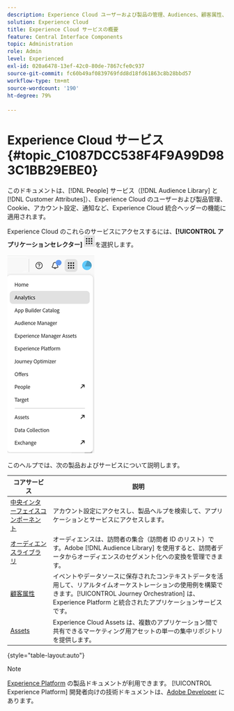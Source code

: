```yaml
---
description: Experience Cloud ユーザーおよび製品の管理、Audiences、顧客属性、Journey Orchestration、オファー、Places、Experience Platform、Mobile Services について説明します。
solution: Experience Cloud
title: Experience Cloud サービスの概要
feature: Central Interface Components
topic: Administration
role: Admin
level: Experienced
exl-id: 020a6478-13ef-42c0-80de-7867cfe0c937
source-git-commit: fc60b49af0839769fdd8d18fd61863c8b28bbd57
workflow-type: tm+mt
source-wordcount: '190'
ht-degree: 79%

---
```


# Experience Cloud サービス {#topic_C1087DCC538F4F9A99D983C1BB29EBE0}

このドキュメントは、[!DNL People] サービス（[!DNL Audience Library] と [!DNL Customer Attributes]）、Experience Cloud のユーザーおよび製品管理、Cookie、アカウント設定、通知など、Experience Cloud 統合ヘッダーの機能に適用されます。

Experience Cloud のこれらのサービスにアクセスするには、**[!UICONTROL アプリケーションセレクター]**
![サービスセレクター](../assets/apps-icon.png)を選択します。

![Experience Cloud サービス](../assets/platform-core-services.png)

このヘルプでは、次の製品およびサービスについて説明します。

| コアサービス | 説明 |
|--- |--- |
| [中央インターフェイスコンポーネント](../experience-cloud.md) | アカウント設定にアクセスし、製品ヘルプを検索して、アプリケーションとサービスにアクセスします。 |
| [オーディエンスライブラリ](audiences/overview.md) | オーディエンスは、訪問者の集合（訪問者 ID のリスト）です。Adobe [!DNL Audience Library] を使用すると、訪問者データからオーディエンスのセグメント化への変換を管理できます。 |
| [顧客属性](customer-attributes/attributes.md) | イベントやデータソースに保存されたコンテキストデータを活用して、リアルタイムオーケストレーションの使用例を構築できます。[!UICONTROL Journey Orchestration] は、Experience Platform と統合されたアプリケーションサービスです。 |
| [Assets](assets/experience-cloud-assets.md) | Experience Cloud Assets は、複数のアプリケーション間で共有できるマーケティング用アセットの単一の集中リポジトリを提供します。 |

{style="table-layout:auto"}

>[!NOTE]
>
>[Experience Platform](https://experienceleague.adobe.com/docs/experience-platform/landing/home.html?lang=ja) の製品ドキュメントが利用できます。 [!UICONTROL Experience Platform] 開発者向けの技術ドキュメントは、[Adobe Developer](https://developer.adobe.com/apis) にあります。
